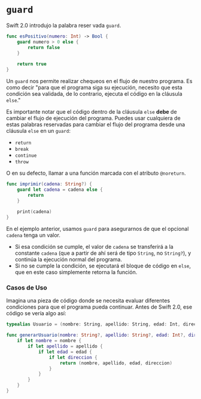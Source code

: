 # `guard`

Swift 2.0 introdujo la palabra reser vada `guard`. 

```swift
func esPositivo(numero: Int) -> Bool {
    guard numero > 0 else {
        return false
    }
    
    return true
}
```

Un `guard` nos permite realizar chequeos en el flujo de nuestro programa. Es como decir "para que el programa siga su ejecución, necesito que esta condición sea validada, de lo contrario, ejecuta el código en la cláusula `else`."

Es importante notar que el código dentro de la cláusula `else` **debe** de cambiar el flujo de ejecución del programa. Puedes usar cualquiera de estas palabras reservadas para cambiar el flujo del programa desde una cláusula `else` en un `guard`:

* `return`
* `break`
* `continue`
* `throw`

O en su defecto, llamar a una función marcada con el atributo `@noreturn`.

```swift
func imprimir(cadena: String?) {
    guard let cadena = cadena else {
        return
    }
    
    print(cadena)
}
```


En el ejemplo anterior, usamos `guard` para asegurarnos de que el opcional `cadena` tenga un valor. 

* Si esa condición se cumple, el valor de `cadena` se transferirá a la constante `cadena` (que a partir de ahí será de tipo `String`, no `String?`), y continúa la ejecución normal del programa.
* Si no se cumple la condición, se ejecutará el bloque de código en `else`, que en este caso simplemente retorna la función.


### Casos de Uso

Imagina una pieza de código donde se necesita evaluar diferentes condiciones para que el programa pueda continuar. Antes de Swift 2.0, ese código se vería algo así:

```swift
typealias Usuario = (nombre: String, apellido: String, edad: Int, direccion: String)

func generarUsuario(nombre: String?, apellido: String?, edad: Int?, direccion: String?) -> Usuario? {
    if let nombre = nombre {
        if let apellido = apellido {
            if let edad = edad {
                if let direccion {
                    return (nombre, apellido, edad, direccion)
                }
            }
        }
    }
}
```
